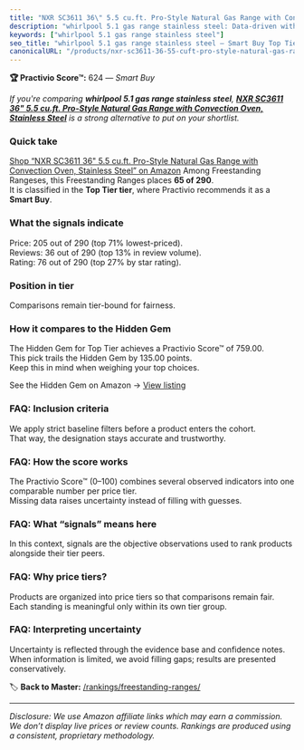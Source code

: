 ```yaml
---
title: "NXR SC3611 36\" 5.5 cu.ft. Pro-Style Natural Gas Range with Convection Oven, Stainless Steel"
description: "whirlpool 5.1 gas range stainless steel: Data-driven within Top Tier ranking using the Practivio Score™. Positioned by quality, value, demand, findability, mom…"
keywords: ["whirlpool 5.1 gas range stainless steel"]
seo_title: "whirlpool 5.1 gas range stainless steel — Smart Buy Top Tier (2025)"
canonicalURL: "/products/nxr-sc3611-36-55-cuft-pro-style-natural-gas-range-with-convection-oven-stainless-steel-B07D89LR6G/"
---
```


**🏆 Practivio Score™:** 624 — _Smart Buy_


*If you're comparing **whirlpool 5.1 gas range stainless steel**, **[NXR SC3611 36" 5.5 cu.ft. Pro-Style Natural Gas Range with Convection Oven, Stainless Steel](https://www.amazon.com/dp/B07D89LR6G?tag=practivio-20)** is a strong alternative to put on your shortlist.*
### Quick take
[Shop “NXR SC3611 36" 5.5 cu.ft. Pro-Style Natural Gas Range with Convection Oven, Stainless Steel” on Amazon](https://www.amazon.com/dp/B07D89LR6G?tag=practivio-20)
Among Freestanding Rangeses, this Freestanding Ranges places **65 of 290**.  
It is classified in the **Top Tier tier**, where Practivio recommends it as a **Smart Buy**.

### What the signals indicate
Price: 205 out of 290 (top 71% lowest-priced).  
Reviews: 36 out of 290 (top 13% in review volume).  
Rating: 76 out of 290 (top 27% by star rating).  

### Position in tier
Comparisons remain tier-bound for fairness.

### How it compares to the Hidden Gem
The Hidden Gem for Top Tier achieves a Practivio Score™ of 759.00.  
This pick trails the Hidden Gem by 135.00 points.  
Keep this in mind when weighing your top choices.  

See the Hidden Gem on Amazon → [View listing](https://www.amazon.com/dp/B07MYBQKDX?tag=practivio-20)

### FAQ: Inclusion criteria
We apply strict baseline filters before a product enters the cohort.  
That way, the designation stays accurate and trustworthy.

### FAQ: How the score works
The Practivio Score™ (0–100) combines several observed indicators into one comparable number per price tier.  
Missing data raises uncertainty instead of filling with guesses.

### FAQ: What “signals” means here
In this context, signals are the objective observations used to rank products alongside their tier peers.

### FAQ: Why price tiers?
Products are organized into price tiers so that comparisons remain fair.  
Each standing is meaningful only within its own tier group.

### FAQ: Interpreting uncertainty
Uncertainty is reflected through the evidence base and confidence notes.  
When information is limited, we avoid filling gaps; results are presented conservatively.


🏷️ **Back to Master:** [/rankings/freestanding-ranges/](/rankings/freestanding-ranges/)

---
_Disclosure: We use Amazon affiliate links which may earn a commission. We don’t display live prices or review counts. Rankings are produced using a consistent, proprietary methodology._
